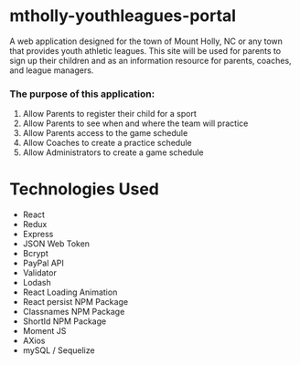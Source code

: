 # mtholly-youthleagues-portal
A web application designed for the town of Mount Holly, NC or any town that provides youth athletic leagues. This site will be used for parents to sign up their children and as an information resource for parents, coaches, and league managers.

### The purpose of this application: 
1. Allow Parents to register their child for a sport
2. Allow Parents to see when and where the team will practice
3. Allow Parents access to the game schedule
4. Allow Coaches to create a practice schedule
5. Allow Administrators to create a game schedule
                   

# Technologies Used
* React
* Redux
* Express
* JSON Web Token
* Bcrypt
* PayPal API
* Validator
* Lodash
* React Loading Animation
* React persist NPM Package
* Classnames NPM Package
* ShortId NPM Package
* Moment JS
* AXios
* mySQL / Sequelize


                                      
                                      

